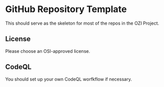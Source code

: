 # GitHub Repository Template

This should serve as the skeleton for most of the repos in the OZI Project.

## License

Please choose an OSI-approved license.

## CodeQL

You should set up your own CodeQL worfkflow if necessary.
